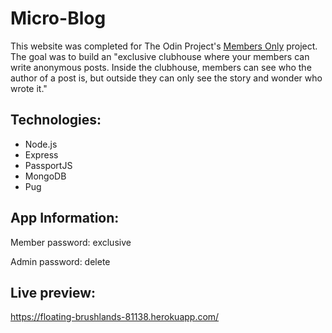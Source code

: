 # Micro-Blog

This website was completed for The Odin Project's [Members Only](https://www.theodinproject.com/lessons/nodejs-members-only) project. The goal was to build an "exclusive clubhouse where your members can write anonymous posts. Inside the clubhouse, members can see who the author of a post is, but outside they can only see the story and wonder who wrote it."

## Technologies:

- Node.js
- Express
- PassportJS
- MongoDB
- Pug


## App Information:

Member password: exclusive

Admin password: delete


## Live preview: 
https://floating-brushlands-81138.herokuapp.com/
